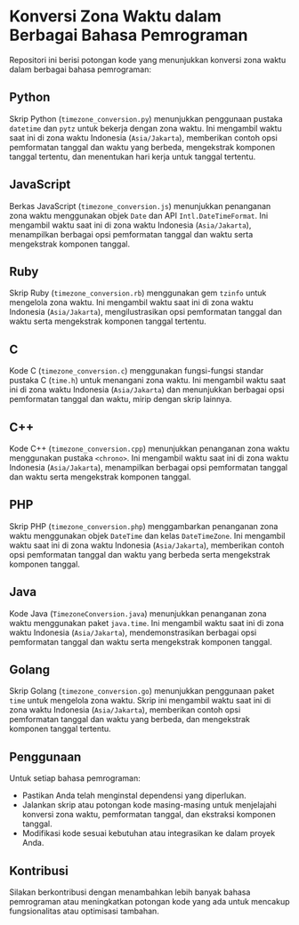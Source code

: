 # Konversi Zona Waktu dalam Berbagai Bahasa Pemrograman

Repositori ini berisi potongan kode yang menunjukkan konversi zona waktu dalam berbagai bahasa pemrograman:

## Python
Skrip Python (`timezone_conversion.py`) menunjukkan penggunaan pustaka `datetime` dan `pytz` untuk bekerja dengan zona waktu. Ini mengambil waktu saat ini di zona waktu Indonesia (`Asia/Jakarta`), memberikan contoh opsi pemformatan tanggal dan waktu yang berbeda, mengekstrak komponen tanggal tertentu, dan menentukan hari kerja untuk tanggal tertentu.

## JavaScript
Berkas JavaScript (`timezone_conversion.js`) menunjukkan penanganan zona waktu menggunakan objek `Date` dan API `Intl.DateTimeFormat`. Ini mengambil waktu saat ini di zona waktu Indonesia (`Asia/Jakarta`), menampilkan berbagai opsi pemformatan tanggal dan waktu serta mengekstrak komponen tanggal.

## Ruby
Skrip Ruby (`timezone_conversion.rb`) menggunakan gem `tzinfo` untuk mengelola zona waktu. Ini mengambil waktu saat ini di zona waktu Indonesia (`Asia/Jakarta`), mengilustrasikan opsi pemformatan tanggal dan waktu serta mengekstrak komponen tanggal tertentu.

## C
Kode C (`timezone_conversion.c`) menggunakan fungsi-fungsi standar pustaka C (`time.h`) untuk menangani zona waktu. Ini mengambil waktu saat ini di zona waktu Indonesia (`Asia/Jakarta`) dan menunjukkan berbagai opsi pemformatan tanggal dan waktu, mirip dengan skrip lainnya.

## C++
Kode C++ (`timezone_conversion.cpp`) menunjukkan penanganan zona waktu menggunakan pustaka `<chrono>`. Ini mengambil waktu saat ini di zona waktu Indonesia (`Asia/Jakarta`), menampilkan berbagai opsi pemformatan tanggal dan waktu serta mengekstrak komponen tanggal.

## PHP
Skrip PHP (`timezone_conversion.php`) menggambarkan penanganan zona waktu menggunakan objek `DateTime` dan kelas `DateTimeZone`. Ini mengambil waktu saat ini di zona waktu Indonesia (`Asia/Jakarta`), memberikan contoh opsi pemformatan tanggal dan waktu yang berbeda serta mengekstrak komponen tanggal.

## Java
Kode Java (`TimezoneConversion.java`) menunjukkan penanganan zona waktu menggunakan paket `java.time`. Ini mengambil waktu saat ini di zona waktu Indonesia (`Asia/Jakarta`), mendemonstrasikan berbagai opsi pemformatan tanggal dan waktu serta mengekstrak komponen tanggal.

## Golang
Skrip Golang (`timezone_conversion.go`) menunjukkan penggunaan paket `time` untuk mengelola zona waktu. Skrip ini mengambil waktu saat ini di zona waktu Indonesia (`Asia/Jakarta`), memberikan contoh opsi pemformatan tanggal dan waktu yang berbeda, dan mengekstrak komponen tanggal tertentu.

## Penggunaan
Untuk setiap bahasa pemrograman:

- Pastikan Anda telah menginstal dependensi yang diperlukan.
- Jalankan skrip atau potongan kode masing-masing untuk menjelajahi konversi zona waktu, pemformatan tanggal, dan ekstraksi komponen tanggal.
- Modifikasi kode sesuai kebutuhan atau integrasikan ke dalam proyek Anda.

## Kontribusi
Silakan berkontribusi dengan menambahkan lebih banyak bahasa pemrograman atau meningkatkan potongan kode yang ada untuk mencakup fungsionalitas atau optimisasi tambahan.

